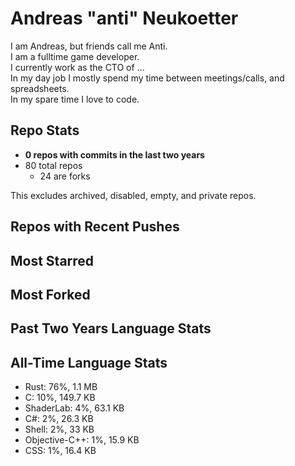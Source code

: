 
# Andreas "anti" Neukoetter

I am Andreas, but friends call me Anti.  
I am a fulltime game developer.  
I currently work as the CTO of ...  
In my day job I mostly spend my time between meetings/calls, and spreadsheets.  
In my spare time I love to code.  

## Repo Stats
- **0 repos with commits in the last two years**
- 80 total repos
  - 24 are forks

This excludes archived, disabled, empty, and private repos.

## Repos with Recent Pushes


## Most Starred


## Most Forked


## Past Two Years Language Stats


## All-Time Language Stats
- Rust: 76%, 1.1 MB
- C: 10%, 149.7 KB
- ShaderLab: 4%, 63.1 KB
- C#: 2%, 26.3 KB
- Shell: 2%, 33 KB
- Objective-C++: 1%, 15.9 KB
- CSS: 1%, 16.4 KB

